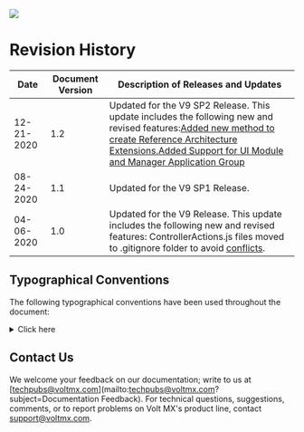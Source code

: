                          

[![](Resources/Images/pdf.png)](http://docs.voltmx.com/9_x_PDFs/iris/voltmx_ref_arch_ap_internali.pdf)

Revision History
================

  
| Date | Document Version | Description of Releases and Updates |
| --- | --- | --- |
| 12-21-2020 | 1.2 | Updated for the V9 SP2 Release. This update includes the following new and revised features:[Added new method to create Reference Architecture Extensions.](Create_an_App_with_VoltMX_Reference_Architecture.md#create9sp2)[Added Support for UI Module and Manager Application Group](Create_an_App_with_VoltMX_Reference_Architecture.md#application-group-in-reference-architecture-extensions) |
| 08-24-2020 | 1.1 | Updated for the V9 SP1 Release. |
| 04-06-2020 | 1.0 | Updated for the V9 Release. This update includes the following new and revised features: ControllerActions.js files moved to .gitignore folder to avoid [conflicts](VoltMX_Reference_Architecture_Features.md#NoteV9). |

Typographical Conventions
-------------------------

The following typographical conventions have been used throughout the document:


<details close markdown="block"><summary>Click here</summary>
 
| Conventions | Explanation |
| --- | --- |
| Monospace | User input text, system prompts, and responses File Path Commands Program Code File Names. |
| _Italic_ | Emphasis Names of books and documents New Terminology. |
| **Bold** | Windows Menus Buttons Icons Fields Tabs Folders. |
| [URL](##) | Active link to a URL. |
| <b>_Note:_ </b>| Provides helpful hints or additional information. |

</details>

Contact Us
----------

We welcome your feedback on our documentation; write to us at [techpubs@voltmx.com](mailto:techpubs@voltmx.com?subject=Documentation Feedback). For technical questions, suggestions, comments, or to report problems on Volt MX's product line, contact [support@voltmx.com](mailto:support@voltmx.com).
